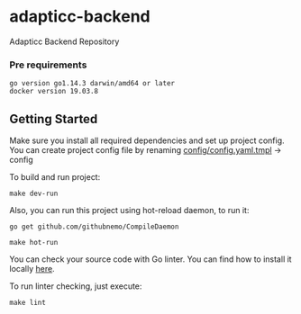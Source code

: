 # adapticc-backend

Adapticc Backend Repository

### Pre requirements

    go version go1.14.3 darwin/amd64 or later
    docker version 19.03.8

## Getting Started
Make sure you install all required dependencies and set up project config.
You can create project config file by renaming [config/config.yaml.tmpl](./config/config.yaml.tmpl) -> config

To build and run project:

```
make dev-run
```

Also, you can run this project using hot-reload daemon, to run it:

```
go get github.com/githubnemo/CompileDaemon

make hot-run
```

You can check your source code with Go linter. You can find how to install it locally [here](https://golangci-lint.run/usage/install/#local-installation).

To run linter checking, just execute:
```
make lint
```
